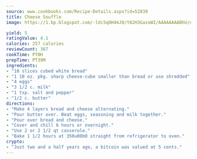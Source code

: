 ```yaml
---
source: www.cookbooks.com/Recipe-Details.aspx?id=52838
title: Cheese Souffle
image: https://1.bp.blogspot.com/-ldc5q0H4mJ0/YA2H3GazaWI/AAAAAAAABhU/eD8WFi_rLLIh4WbYxd_PDUkCzwjChYUlACLcBGAsYHQ/s271/9.png

yield: 5
ratingValue: 4.1
calories: 257 calories
reviewCount: 367
cookTime: PT0H
prepTime: PT39M
ingredients:
- "10 slices cubed white bread"
- "1 10 oz. pkg. sharp cheese-cube smaller than bread or use shredded"
- "4 eggs"
- "3 1/2 c. milk"
- "1 tsp. salt and pepper"
- "1/2 c. butter"
directions:
- "Make 4 layers bread and cheese alternating."
- "Pour butter over. Beat eggs, seasoning and milk together."
- "Pour over bread and cheese."
- "Cover and chill 6 hours or overnight."
- "Use 2 or 2 1/2 qt casserole."
- "Bake 1 1/2 hours at 350u00b0 straight from refrigerator to oven."
crypto:
- "Just two and a half years ago, a bitcoin was valued at 5 cents."
---
```

